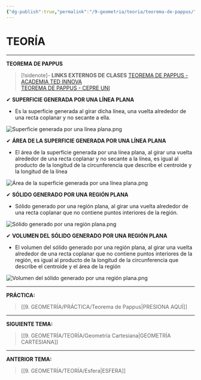```yaml
---
{"dg-publish":true,"permalink":"/9-geometria/teoria/teorema-de-pappus/","tags":["Geometría","Teoría","Completo"]}
---
```


# TEORÍA
---
**TEOREMA DE PAPPUS** 

>[!sidenote]- **LINKS EXTERNOS DE CLASES** 
>[TEOREMA DE PAPPUS - ACADEMIA TED INNOVA](https://youtu.be/pB26wTpMoCc?si=73pnWwV3UDHuWX0b)  
>[TEOREMA DE PAPPUS - CEPRE UNI](https://youtu.be/cRZQe0Qm9PU?si=Qh05lc5h0KES84fL)

✔ **SUPERFICIE GENERADA POR UNA LÍNEA PLANA**
- Es la superficie generada al girar dicha línea, una vuelta alrededor de una recta coplanar y no secante a ella.

![Superficie generada por una línea plana.png](/img/user/1.%20ELEMENTOS%20GR%C3%81FICOS/Superficie%20generada%20por%20una%20l%C3%ADnea%20plana.png)

✔ **ÁREA DE LA SUPERFICIE GENERADA POR UNA LÍNEA PLANA**
- El área de la superficie generada por una línea plana, al girar una vuelta alrededor de una recta coplanar y no secante a la línea, es igual al producto de la longitud de la circunferencia que describe el centroide y la longitud de la línea

![Área de la superficie generada por una línea plana.png](/img/user/1.%20ELEMENTOS%20GR%C3%81FICOS/%C3%81rea%20de%20la%20superficie%20generada%20por%20una%20l%C3%ADnea%20plana.png)

✔ **SÓLIDO GENERADO POR UNA REGIÓN PLANA**
- Sólido generado por una región plana, al girar una vuelta alrededor de una recta coplanar que no contiene puntos interiores de la región.

![Sólido generado por una región plana.png](/img/user/1.%20ELEMENTOS%20GR%C3%81FICOS/S%C3%B3lido%20generado%20por%20una%20regi%C3%B3n%20plana.png)

✔ **VOLUMEN DEL SÓLIDO GENERADO POR UNA REGIÓN PLANA**
- El volumen del sólido generado por una región plana, al girar una vuelta alrededor de una recta coplanar que no contiene puntos interiores de la región, es igual al producto de la longitud de la circunferencia que describe el centroide y el área de la región

![Volumen del sólido generado por una región plana.png](/img/user/1.%20ELEMENTOS%20GR%C3%81FICOS/Volumen%20del%20s%C3%B3lido%20generado%20por%20una%20regi%C3%B3n%20plana.png)

---
**PRÁCTICA:** 
>[[9. GEOMETRÍA/PRÁCTICA/Teorema de Pappus\|PRESIONA AQUÍ]]

---
**SIGUIENTE TEMA:**
>[[9. GEOMETRÍA/TEORÍA/Geometría Cartesiana\|GEOMETRÍA CARTESIANA]]

---
**ANTERIOR TEMA:** 
>[[9. GEOMETRÍA/TEORÍA/Esfera\|ESFERA]]
